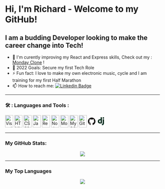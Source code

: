 # Hi, I'm Richard - Welcome to my GitHub!

## I am a budding Developer looking to make the career change into Tech!

- 🔭 I'm curently improving my React and Express skills, Check out my : [Monday Clone](https://github.com/RvN-R/monday-clone) !
- 🥅 2022 Goals: Secure my first Tech Role
- ⚡ Fun fact: I love to make my own electronic music, cycle and I am training for my first Half Marathon
- 📫 How to reach me: [![Linkedin Badge](https://img.shields.io/badge/LinkedIn-blue)](https://www.linkedin.com/in/richard-van-nairn-2277a7b9/)

---

### 🛠️ : Languages and Tools :

<div>
    <img alt="Visual Studio Code" width="26px" src="https://cdn.jsdelivr.net/gh/devicons/devicon/icons/vscode/vscode-original.svg" width="40" height="40" />
  <img alt="HTML5" width="26px" src="https://cdn.jsdelivr.net/gh/devicons/devicon/icons/html5/html5-original.svg" width="40" height="40" />
  <img alt="CSS3" width="26px" src="https://cdn.jsdelivr.net/gh/devicons/devicon/icons/css3/css3-original.svg" width="40" height="40" />
  <img alt="JavaScript" width="26px" src="https://cdn.jsdelivr.net/gh/devicons/devicon/icons/javascript/javascript-original.svg" width="40" height="40" />
  <img alt="React" width="26px" src="https://cdn.jsdelivr.net/gh/devicons/devicon/icons/react/react-original.svg" width="40" height="40" />
  <img alt="Node.js" width="26px" src="https://cdn.jsdelivr.net/gh/devicons/devicon/icons/nodejs/nodejs-original.svg" width="40" height="40" />
  <img alt="MongoDB" width="26px" src="https://cdn.jsdelivr.net/gh/devicons/devicon/icons/mongodb/mongodb-original.svg" width="40" height="40" />
  <img alt="MySQL" width="26px" src="https://cdn.jsdelivr.net/gh/devicons/devicon/icons/mysql/mysql-original.svg" width="40" height="40" />
  <img alt="Git" width="26px" src="https://cdn.jsdelivr.net/gh/devicons/devicon/icons/git/git-original.svg" width="40" height="40" />
  <svg alt="GitHub" width="26px" width="40" height="40" xmlns="http://www.w3.org/2000/svg" viewBox="0 0 128 128"><g fill="#181616"><path fill-rule="evenodd" clip-rule="evenodd" d="M64 5.103c-33.347 0-60.388 27.035-60.388 60.388 0 26.682 17.303 49.317 41.297 57.303 3.017.56 4.125-1.31 4.125-2.905 0-1.44-.056-6.197-.082-11.243-16.8 3.653-20.345-7.125-20.345-7.125-2.747-6.98-6.705-8.836-6.705-8.836-5.48-3.748.413-3.67.413-3.67 6.063.425 9.257 6.223 9.257 6.223 5.386 9.23 14.127 6.562 17.573 5.02.542-3.903 2.107-6.568 3.834-8.076-13.413-1.525-27.514-6.704-27.514-29.843 0-6.593 2.36-11.98 6.223-16.21-.628-1.52-2.695-7.662.584-15.98 0 0 5.07-1.623 16.61 6.19C53.7 35 58.867 34.327 64 34.304c5.13.023 10.3.694 15.127 2.033 11.526-7.813 16.59-6.19 16.59-6.19 3.287 8.317 1.22 14.46.593 15.98 3.872 4.23 6.215 9.617 6.215 16.21 0 23.194-14.127 28.3-27.574 29.796 2.167 1.874 4.097 5.55 4.097 11.183 0 8.08-.07 14.583-.07 16.572 0 1.607 1.088 3.49 4.148 2.897 23.98-7.994 41.263-30.622 41.263-57.294C124.388 32.14 97.35 5.104 64 5.104z"/><path d="M26.484 91.806c-.133.3-.605.39-1.035.185-.44-.196-.685-.605-.543-.906.13-.31.603-.395 1.04-.188.44.197.69.61.537.91zm2.446 2.729c-.287.267-.85.143-1.232-.28-.396-.42-.47-.983-.177-1.254.298-.266.844-.14 1.24.28.394.426.472.984.17 1.255zM31.312 98.012c-.37.258-.976.017-1.35-.52-.37-.538-.37-1.183.01-1.44.373-.258.97-.025 1.35.507.368.545.368 1.19-.01 1.452zm3.261 3.361c-.33.365-1.036.267-1.552-.23-.527-.487-.674-1.18-.343-1.544.336-.366 1.045-.264 1.564.23.527.486.686 1.18.333 1.543zm4.5 1.951c-.147.473-.825.688-1.51.486-.683-.207-1.13-.76-.99-1.238.14-.477.823-.7 1.512-.485.683.206 1.13.756.988 1.237zm4.943.361c.017.498-.563.91-1.28.92-.723.017-1.308-.387-1.315-.877 0-.503.568-.91 1.29-.924.717-.013 1.306.387 1.306.88zm4.598-.782c.086.485-.413.984-1.126 1.117-.7.13-1.35-.172-1.44-.653-.086-.498.422-.997 1.122-1.126.714-.123 1.354.17 1.444.663zm0 0"/></g></svg>
  <svg alt="Django" width="26px" width="40" height="40"version="1.0" viewBox="0 0 128 128" xmlns="http://www.w3.org/2000/svg" fill="#092e20"><path d="M59.448 0h20.93v96.88c-10.737 2.04-18.62 2.855-27.181 2.855-25.551-.001-38.87-11.551-38.87-33.705 0-21.338 14.135-35.2 36.015-35.2 3.398 0 5.98.272 9.106 1.087zm0 48.765c-2.446-.815-4.485-1.086-7.067-1.086-10.6 0-16.717 6.523-16.717 17.939 0 11.145 5.845 17.26 16.582 17.26 2.309 0 4.212-.136 7.202-.542z"/><path d="M113.672 32.321V80.84c0 16.717-1.224 24.735-4.893 31.666-3.398 6.661-7.883 10.873-17.124 15.494l-19.435-9.241c9.242-4.35 13.726-8.153 16.58-14 2.99-5.979 3.943-12.91 3.943-31.122V32.321zM92.742.111h20.93v21.474h-20.93z"/></svg>

</div>

---

### My GitHub Stats:

<div id="stats" align="center" >
    <img src="https://github-readme-stats.vercel.app/api?username=RvN-R&hide=contribs&show_icons=true"/>
</div>

---

### My Top Languages

<div id="languages" align="center" >
    <img src="https://github-readme-stats.vercel.app/api/top-langs/?username=RvN-R&layout=compact"/>
</div>
